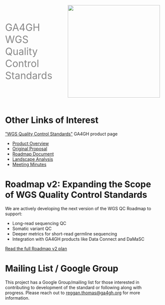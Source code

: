 <div class="title container" style="display: flex; align-items: center; gap: 50px;">
  <h1 style="font-size: 2rem; font-weight: normal; color: #888888; margin: 0;">GA4GH WGS Quality Control Standards</h1>
  <img src="https://www.ga4gh.org/wp-content/themes/ga4gh/dist/assets/svg/logos/logo-full-color.svg" class="title" width="300">
</div>
<br>


# Other Links of Interest

["WGS Quality Control Standards"](https://www.ga4gh.org/product/wgs-quality-control-standards/) GA4GH product page

-  [Product Overview](https://youtu.be/ODpBsoIhNwE)
-  [Original Proposal](https://docs.google.com/document/d/11xwiM7eGE10kwIl7zsr9tL5ZuNlqGdW9/edit?usp=sharing&ouid=107543167341861034315&rtpof=true&sd=true)
-  [Roadmap Document](https://docs.google.com/document/d/1T2Ls5HRz5xR9sQkH6YnktFWfjEEmSBchA6twHbfGJ_o/edit?usp=sharing)
-  [Landscape Analysis](https://docs.google.com/spreadsheets/d/1SKy1p38RJf3YNJ33XPIS8qLY5exF93pxdfozaiMnJqQ/edit?usp=share_link)
-  [Meeting Minutes](https://docs.google.com/document/d/1a4ns_QbN4OzDiSThyfsZ0JITfrZTmW3g3HCWDpqPvr4/edit?usp=share_link)

# Roadmap v2: Expanding the Scope of WGS Quality Control Standards

We are actively developing the next version of the WGS QC Roadmap to support:
- Long-read sequencing QC
- Somatic variant QC
- Deeper metrics for short-read germline sequencing
- Integration with GA4GH products like Data Connect and DaMaSC

[Read the full Roadmap v2 plan ](https://docs.google.com/document/d/1n5w9NMRyrvhk1bxJeqQ7zTeS5qoueRX-nWjSq8bZ2wI/edit?tab=t.0)

# Mailing List / Google Group

This project has a Google Group/mailing list for those interested in contributing to development of the standard or following along with progress. Please reach out to reggan.thomas@ga4gh.org for more information.
